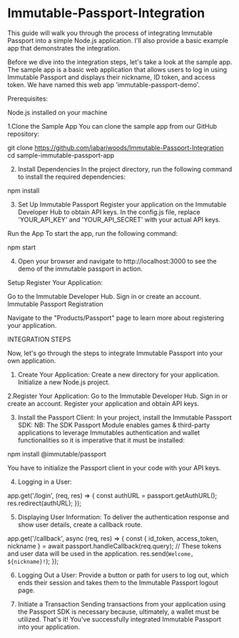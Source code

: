 # Immutable-Passport-Integration
This guide will walk you through the process of integrating Immutable Passport into a simple Node.js application. I'll also provide a basic example app that demonstrates the integration.

Before we dive into the integration steps, let's take a look at the sample app. The sample app is a basic web application that allows users to log in using Immutable Passport and displays their nickname, ID token, and access token. We have named this web app 'immutable-passport-demo'.

Prerequisites:

Node.js installed on your machine

1.Clone the Sample App
You can clone the sample app from our GitHub repository:

git clone https://github.com/jabariwoods/Immutable-Passport-Integration
cd sample-immutable-passport-app

2. Install Dependencies
In the project directory, run the following command to install the required dependencies:

npm install

3. Set Up Immutable Passport
Register your application on the Immutable Developer Hub to obtain API keys.
In the config.js file, replace 'YOUR_API_KEY' and 'YOUR_API_SECRET' with your actual API keys.

Run the App
To start the app, run the following command:

npm start

4. Open your browser and navigate to http://localhost:3000 to see the demo of the immutable passport in action.

Setup
Register Your Application:

Go to the Immutable Developer Hub.
Sign in or create an account.
Immutable Passport Registration

Navigate to the "Products/Passport" page to learn more about registering your application.

INTEGRATION STEPS

Now, let's go through the steps to integrate Immutable Passport into your own application.

1. Create Your Application:
Create a new directory for your application.
Initialize a new Node.js project.

2.Register Your Application:
Go to the Immutable Developer Hub.
Sign in or create an account.
Register your application and obtain API keys.

3. Install the Passport Client:
In your project, install the Immutable Passport SDK:    NB: The SDK Passport Module enables games & third-party applications to leverage Immutables authentication and wallet functionalities so it is imperative that it must be installed:

npm install @immutable/passport

You have to initialize the Passport client in your code with your API keys.

4. Logging in a User:

app.get('/login', (req, res) => {
  const authURL = passport.getAuthURL();
  res.redirect(authURL);
});

5. Displaying User Information:
To deliver the authentication response and show user details, create a callback route.

app.get('/callback', async (req, res) => {
  const { id_token, access_token, nickname } = await passport.handleCallback(req.query);
  // These tokens and user data will be used in the application. 
  res.send(`Welcome, ${nickname}!`);
});

6. Logging Out a User:
Provide a button or path for users to log out, which ends their session and takes them to the Immutable Passport logout page.

7. Initiate a Transaction
Sending transactions from your application using the Passport SDK is necessary because, ultimately, a wallet must be utilized.
That's it! You've successfully integrated Immutable Passport into your application.
